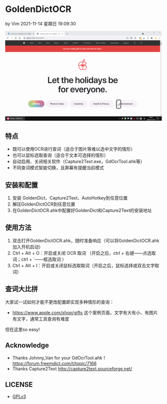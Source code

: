 # GoldenDictOCR
by Vim 2021-11-14 星期日 19:09:30

![demo](demo.gif)

## 特点

* 既可以使用OCR进行查词（适合于图片等难以选中文字的情形）
* 也可以鼠标选取查询（适合于文本可选择的情形）
* 自动启用、关闭相关软件（Capture2Text.exe，GdOcrTool.ahk等）
* 不同查词模式智能切换，且屏幕有提醒当前模式

## 安装和配置

1. 安装 GoldenDict、Capture2Text、AutoHotkey到任意位置
2. 解压GoldenDictOCR到任意位置
3. 在GoldenDictOCR.ahk中配置好GoldenDict和Capture2Text的安装地址

## 使用方法

1. 双击打开GoldenDictOCR.ahk，随时准备响应（可以将GoldenDictOCR.ahk加入开机启动）
2. Ctrl + Alt + O：开启或关闭 OCR 取词 （开启之后，ctrl + 右键——点选取词；ctrl + `——框选取词 ）
3. Ctrl + Alt + I：开启或关闭鼠标选取取词（开启之后，鼠标选择或双击文字取词）

## 查词大比拼

大家试一试如何才能不更改配置即实现多种情形的查询：
* https://www.apple.com/shop/gifts
这个案例页面，文字有大有小、有图片有文字，通常工具查询有难度

但在这里so easy!

## Acknowledge

* Thanks Johnny_Van for your GdOcrTool.ahk！ https://forum.freemdict.com/t/topic/7166
* Thanks Capture2Text  http://capture2text.sourceforge.net/

## LICENSE

* [GPLv3](https://www.gnu.org/licenses/gpl-3.0.en.html)
